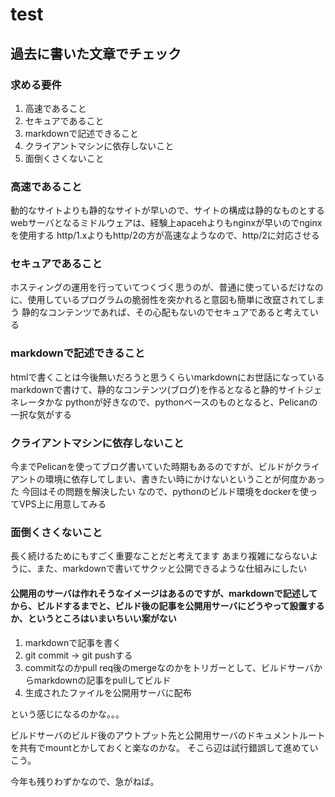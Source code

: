 # test
## 過去に書いた文章でチェック

### 求める要件
1. 高速であること
1. セキュアであること
1. markdownで記述できること
1. クライアントマシンに依存しないこと
1. 面倒くさくないこと

### 高速であること
動的なサイトよりも静的なサイトが早いので、サイトの構成は静的なものとする
webサーバとなるミドルウェアは、経験上apacehよりもnginxが早いのでnginxを使用する
http/1.xよりもhttp/2の方が高速なようなので、http/2に対応させる

### セキュアであること
ホスティングの運用を行っていてつくづく思うのが、普通に使っているだけなのに、使用しているプログラムの脆弱性を突かれると意図も簡単に改竄されてしまう
静的なコンテンツであれば、その心配もないのでセキュアであると考えている

### markdownで記述できること
htmlで書くことは今後無いだろうと思うくらいmarkdownにお世話になっている
markdownで書けて、静的なコンテンツ(ブログ)を作るとなると静的サイトジェネレータかな
pythonが好きなので、pythonベースのものとなると、Pelicanの一択な気がする

### クライアントマシンに依存しないこと
今までPelicanを使ってブログ書いていた時期もあるのですが、ビルドがクライアントの環境に依存してしまい、書きたい時にかけないということが何度かあった
今回はその問題を解決したい
なので、pythonのビルド環境をdockerを使ってVPS上に用意してみる

### 面倒くさくないこと
長く続けるためにもすごく重要なことだと考えてます
あまり複雑にならないように、また、markdownで書いてサクッと公開できるような仕組みにしたい


#### 公開用のサーバは作れそうなイメージはあるのですが、markdownで記述してから、ビルドするまでと、ビルド後の記事を公開用サーバにどうやって設置するか、というところはいまいちいい案がない

1. markdownで記事を書く
1. git commit -> git pushする
1. commitなのかpull req後のmergeなのかをトリガーとして、ビルドサーバからmarkdownの記事をpullしてビルド
1. 生成されたファイルを公開用サーバに配布

という感じになるのかな。。。

ビルドサーバのビルド後のアウトプット先と公開用サーバのドキュメントルートを共有でmountとかしておくと楽なのかな。
そこら辺は試行錯誤して進めていこう。

今年も残りわずかなので、急がねば。
